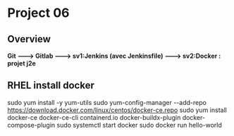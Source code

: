 # Project 06

## Overview
**Git ---> Gitlab ---> sv1:Jenkins (avec Jenkinsfile) ---> sv2:Docker : projet j2e**

## RHEL install docker
sudo yum install -y yum-utils
sudo yum-config-manager --add-repo https://download.docker.com/linux/centos/docker-ce.repo
sudo yum install docker-ce docker-ce-cli containerd.io docker-buildx-plugin docker-compose-plugin
sudo systemctl start docker
sudo docker run hello-world
